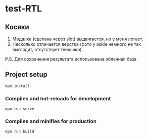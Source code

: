 # test-RTL

## Косяки

1. Модалка (сделана через slot) выдвигается, но у меня логает.
2. Несколько отличается верстка (фото у aside немного не так выглядит, отсутствует тенюшка).

P.S. Для сохранения результата использована облачная база.

## Project setup

```
npm install
```

### Compiles and hot-reloads for development

```
npm run serve
```

### Compiles and minifies for production

```
npm run build
```
